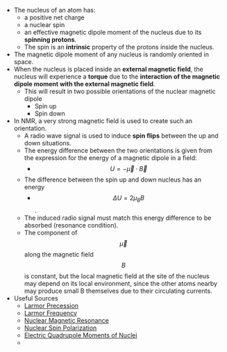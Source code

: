 - The nucleus of an atom has:
    - a positive net charge
    - a nuclear spin
    - an effective magnetic dipole moment of the nucleus due to its **spinning protons**.
    - The spin is an __intrinsic__ property of the protons inside the nucleus.
- The magnetic dipole moment of any nucleus is randomly oriented in space.
- When the nucleus is placed inside an **external magnetic field**,  the nucleus will experience a **torque** due to the **interaction of the magnetic dipole moment with the external magnetic field**.
    - This will result in two possible orientations of the nuclear magnetic dipole
        - Spin up
        - Spin down
- In NMR, a very strong magnetic field is used to create such an orientation.
    - A radio wave signal is used to induce __spin flips__ between the up and down situations.
    - The energy difference between the two orientations is given from the expression for the energy of a magnetic dipole in a field:
        - $$U=-\vec{\mu}\cdot\vec{B}$$
    - The difference between the spin up and down nucleus has an energy 
        - $$\Delta U=2\mu_B B$$.
    - The induced radio signal must match this energy difference to be absorbed (resonance condition).
    - The component of $$\vec{\mu}$$ along the magnetic field $$B$$ is constant, but the local magnetic field at the site of the nucleus may depend on its local environment, since the other atoms nearby may produce small B themselves due to their circulating currents.
- Useful Sources
    - [Larmor Precession](http://hyperphysics.phy-astr.gsu.edu/hbase/magnetic/larmor.html#c1)
    - [Larmor Frequency](http://hyperphysics.phy-astr.gsu.edu/hbase/Nuclear/larmor.html)
    - [Nuclear Magnetic Resonance](http://hyperphysics.phy-astr.gsu.edu/hbase/Nuclear/nmr.html#c1)
    - [Nuclear Spin Polarization](http://hyperphysics.phy-astr.gsu.edu/hbase/Nuclear/spinpol.html#c1)
    - [Electric Quadrupole Moments of Nuclei](http://hyperphysics.phy-astr.gsu.edu/hbase/Nuclear/elequad.html#c1)
    - 
